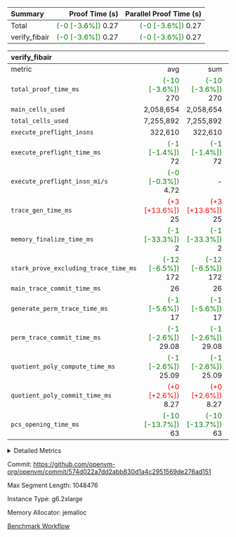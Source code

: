 | Summary | Proof Time (s) | Parallel Proof Time (s) |
|:---|---:|---:|
| Total | <span style='color: green'>(-0 [-3.6%])</span> 0.27 | <span style='color: green'>(-0 [-3.6%])</span> 0.27 |
| verify_fibair | <span style='color: green'>(-0 [-3.6%])</span> 0.27 | <span style='color: green'>(-0 [-3.6%])</span> 0.27 |


| verify_fibair |||||
|:---|---:|---:|---:|---:|
|metric|avg|sum|max|min|
| `total_proof_time_ms ` | <span style='color: green'>(-10 [-3.6%])</span> 270 | <span style='color: green'>(-10 [-3.6%])</span> 270 | <span style='color: green'>(-10 [-3.6%])</span> 270 | <span style='color: green'>(-10 [-3.6%])</span> 270 |
| `main_cells_used     ` |  2,058,654 |  2,058,654 |  2,058,654 |  2,058,654 |
| `total_cells_used    ` |  7,255,892 |  7,255,892 |  7,255,892 |  7,255,892 |
| `execute_preflight_insns` |  322,610 |  322,610 |  322,610 |  322,610 |
| `execute_preflight_time_ms` | <span style='color: green'>(-1 [-1.4%])</span> 72 | <span style='color: green'>(-1 [-1.4%])</span> 72 | <span style='color: green'>(-1 [-1.4%])</span> 72 | <span style='color: green'>(-1 [-1.4%])</span> 72 |
| `execute_preflight_insn_mi/s` | <span style='color: green'>(-0 [-0.3%])</span> 4.72 | -          | <span style='color: green'>(-0 [-0.3%])</span> 4.72 | <span style='color: green'>(-0 [-0.3%])</span> 4.72 |
| `trace_gen_time_ms   ` | <span style='color: red'>(+3 [+13.6%])</span> 25 | <span style='color: red'>(+3 [+13.6%])</span> 25 | <span style='color: red'>(+3 [+13.6%])</span> 25 | <span style='color: red'>(+3 [+13.6%])</span> 25 |
| `memory_finalize_time_ms` | <span style='color: green'>(-1 [-33.3%])</span> 2 | <span style='color: green'>(-1 [-33.3%])</span> 2 | <span style='color: green'>(-1 [-33.3%])</span> 2 | <span style='color: green'>(-1 [-33.3%])</span> 2 |
| `stark_prove_excluding_trace_time_ms` | <span style='color: green'>(-12 [-6.5%])</span> 172 | <span style='color: green'>(-12 [-6.5%])</span> 172 | <span style='color: green'>(-12 [-6.5%])</span> 172 | <span style='color: green'>(-12 [-6.5%])</span> 172 |
| `main_trace_commit_time_ms` |  26 |  26 |  26 |  26 |
| `generate_perm_trace_time_ms` | <span style='color: green'>(-1 [-5.6%])</span> 17 | <span style='color: green'>(-1 [-5.6%])</span> 17 | <span style='color: green'>(-1 [-5.6%])</span> 17 | <span style='color: green'>(-1 [-5.6%])</span> 17 |
| `perm_trace_commit_time_ms` | <span style='color: green'>(-1 [-2.6%])</span> 29.08 | <span style='color: green'>(-1 [-2.6%])</span> 29.08 | <span style='color: green'>(-1 [-2.6%])</span> 29.08 | <span style='color: green'>(-1 [-2.6%])</span> 29.08 |
| `quotient_poly_compute_time_ms` | <span style='color: green'>(-1 [-2.6%])</span> 25.09 | <span style='color: green'>(-1 [-2.6%])</span> 25.09 | <span style='color: green'>(-1 [-2.6%])</span> 25.09 | <span style='color: green'>(-1 [-2.6%])</span> 25.09 |
| `quotient_poly_commit_time_ms` | <span style='color: red'>(+0 [+2.6%])</span> 8.27 | <span style='color: red'>(+0 [+2.6%])</span> 8.27 | <span style='color: red'>(+0 [+2.6%])</span> 8.27 | <span style='color: red'>(+0 [+2.6%])</span> 8.27 |
| `pcs_opening_time_ms ` | <span style='color: green'>(-10 [-13.7%])</span> 63 | <span style='color: green'>(-10 [-13.7%])</span> 63 | <span style='color: green'>(-10 [-13.7%])</span> 63 | <span style='color: green'>(-10 [-13.7%])</span> 63 |



<details>
<summary>Detailed Metrics</summary>

|  | verify_program_compile_ms | verify_fibair_time_ms | total_cells | stark_prove_excluding_trace_time_ms | quotient_poly_compute_time_ms | quotient_poly_commit_time_ms | query phase_time_ms | perm_trace_commit_time_ms | pcs_opening_time_ms | partially_prove_time_ms | open_time_ms | main_trace_commit_time_ms | generate_perm_trace_time_ms | evaluate matrix_time_ms | eval_and_commit_quotient_time_ms | build fri inputs_time_ms | OpeningProverGpu::open_time_ms |
| --- | --- | --- | --- | --- | --- | --- | --- | --- | --- | --- | --- | --- | --- | --- | --- | --- |
|  | 7 | 270 | 65,536 | 21 | 0.14 | 0.81 | 1 | 0 | 18 | 0 | 18 | 1 | 0 | 1 | 1 | 0 | 18 | 

| air_name | rows | quotient_deg | main_cols | interactions | constraints | cells |
| --- | --- | --- | --- | --- | --- | --- |
| AccessAdapterAir<2> |  | 2 |  | 5 | 12 |  | 
| AccessAdapterAir<4> |  | 2 |  | 5 | 12 |  | 
| AccessAdapterAir<8> |  | 2 |  | 5 | 12 |  | 
| FibonacciAir | 32,768 | 1 | 2 |  | 5 | 65,536 | 
| FriReducedOpeningAir |  | 2 |  | 39 | 71 |  | 
| JalRangeCheckAir |  | 2 |  | 9 | 14 |  | 
| NativePoseidon2Air<BabyBearParameters>, 1> |  | 2 |  | 136 | 572 |  | 
| PhantomAir |  | 2 |  | 3 | 5 |  | 
| ProgramAir |  | 1 |  | 1 | 4 |  | 
| VariableRangeCheckerAir |  | 1 |  | 1 | 4 |  | 
| VmAirWrapper<AluNativeAdapterAir, FieldArithmeticCoreAir> |  | 2 |  | 15 | 27 |  | 
| VmAirWrapper<BranchNativeAdapterAir, BranchEqualCoreAir<1> |  | 2 |  | 11 | 25 |  | 
| VmAirWrapper<NativeAdapterAir<2, 0>, PublicValuesCoreAir> |  | 2 |  | 11 | 29 |  | 
| VmAirWrapper<NativeLoadStoreAdapterAir<1>, NativeLoadStoreCoreAir<1> |  | 2 |  | 15 | 20 |  | 
| VmAirWrapper<NativeLoadStoreAdapterAir<4>, NativeLoadStoreCoreAir<4> |  | 2 |  | 15 | 20 |  | 
| VmAirWrapper<NativeVectorizedAdapterAir<4>, FieldExtensionCoreAir> |  | 2 |  | 15 | 27 |  | 
| VmConnectorAir |  | 2 |  | 5 | 11 |  | 
| VolatileBoundaryAir |  | 2 |  | 7 | 19 |  | 

| group | trace_gen_time_ms | total_proof_time_ms | total_cells_used | total_cells | system_trace_gen_time_ms | stark_prove_excluding_trace_time_ms | single_trace_gen_time_ms | quotient_poly_compute_time_ms | quotient_poly_commit_time_ms | query phase_time_ms | perm_trace_commit_time_ms | pcs_opening_time_ms | partially_prove_time_ms | open_time_ms | memory_finalize_time_ms | main_trace_commit_time_ms | main_cells_used | generate_perm_trace_time_ms | fri.log_blowup | execute_preflight_time_ms | execute_preflight_insns | execute_preflight_insn_mi/s | evaluate matrix_time_ms | eval_and_commit_quotient_time_ms | build fri inputs_time_ms | OpeningProverGpu::open_time_ms |
| --- | --- | --- | --- | --- | --- | --- | --- | --- | --- | --- | --- | --- | --- | --- | --- | --- | --- | --- | --- | --- | --- | --- | --- | --- | --- | --- |
| verify_fibair | 25 | 270 | 7,255,892 | 62,474,410 | 25 | 172 | 0 | 25.09 | 8.27 | 4 | 29.08 | 63 | 47 | 63 | 2 | 26 | 2,058,654 | 17 | 1 | 72 | 322,610 | 4.72 | 9 | 34 | 1 | 63 | 

| group | air_name | rows | prep_cols | perm_cols | main_cols | cells |
| --- | --- | --- | --- | --- | --- | --- |
| verify_fibair | AccessAdapterAir<2> | 131,072 |  | 16 | 11 | 3,538,944 | 
| verify_fibair | AccessAdapterAir<4> | 65,536 |  | 16 | 13 | 1,900,544 | 
| verify_fibair | AccessAdapterAir<8> | 128 |  | 16 | 17 | 4,224 | 
| verify_fibair | FriReducedOpeningAir | 2,048 |  | 84 | 27 | 227,328 | 
| verify_fibair | JalRangeCheckAir | 32,768 |  | 28 | 12 | 1,310,720 | 
| verify_fibair | NativePoseidon2Air<BabyBearParameters>, 1> | 32,768 |  | 312 | 398 | 23,265,280 | 
| verify_fibair | PhantomAir | 16,384 |  | 12 | 6 | 294,912 | 
| verify_fibair | ProgramAir | 8,192 |  | 8 | 10 | 147,456 | 
| verify_fibair | VariableRangeCheckerAir | 262,144 | 2 | 8 | 1 | 2,359,296 | 
| verify_fibair | VmAirWrapper<AluNativeAdapterAir, FieldArithmeticCoreAir> | 262,144 |  | 36 | 29 | 17,039,360 | 
| verify_fibair | VmAirWrapper<BranchNativeAdapterAir, BranchEqualCoreAir<1> | 32,768 |  | 28 | 23 | 1,671,168 | 
| verify_fibair | VmAirWrapper<NativeLoadStoreAdapterAir<1>, NativeLoadStoreCoreAir<1> | 65,536 |  | 40 | 21 | 3,997,696 | 
| verify_fibair | VmAirWrapper<NativeLoadStoreAdapterAir<4>, NativeLoadStoreCoreAir<4> | 32,768 |  | 40 | 27 | 2,195,456 | 
| verify_fibair | VmAirWrapper<NativeVectorizedAdapterAir<4>, FieldExtensionCoreAir> | 32,768 |  | 36 | 38 | 2,424,832 | 
| verify_fibair | VmConnectorAir | 2 | 1 | 16 | 5 | 42 | 
| verify_fibair | VolatileBoundaryAir | 65,536 |  | 20 | 12 | 2,097,152 | 

| group | trace_height_constraint | weighted_sum | threshold |
| --- | --- | --- | --- |
| verify_fibair | 0 | 1,085,444 | 2,013,265,921 | 
| verify_fibair | 1 | 5,411,200 | 2,013,265,921 | 
| verify_fibair | 2 | 542,722 | 2,013,265,921 | 
| verify_fibair | 3 | 5,476,612 | 2,013,265,921 | 
| verify_fibair | 4 | 65,536 | 2,013,265,921 | 
| verify_fibair | 5 | 12,851,850 | 2,013,265,921 | 

| trace_height_constraint | threshold |
| --- | --- |
| 0 | 2,013,265,921 | 

</details>


Commit: https://github.com/openvm-org/openvm/commit/574d022a7dd2abb830d1a4c2951569de276ad151

Max Segment Length: 1048476

Instance Type: g6.2xlarge

Memory Allocator: jemalloc

[Benchmark Workflow](https://github.com/openvm-org/openvm/actions/runs/17223816178)
